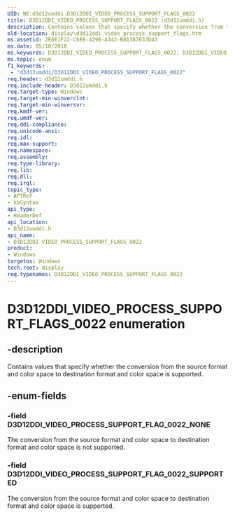 ```yaml
---
UID: NE:d3d12umddi.D3D12DDI_VIDEO_PROCESS_SUPPORT_FLAGS_0022
title: D3D12DDI_VIDEO_PROCESS_SUPPORT_FLAGS_0022 (d3d12umddi.h)
description: Contains values that specify whether the conversion from the source format and color space to destination format and color space is supported.
old-location: display\d3d12ddi_video_process_support_flags.htm
ms.assetid: 2E6E1F22-C6E8-4290-A342-B01387633D43
ms.date: 05/10/2018
ms.keywords: D3D12DDI_VIDEO_PROCESS_SUPPORT_FLAGS_0022, D3D12DDI_VIDEO_PROCESS_SUPPORT_FLAGS_0022 enumeration [Display Devices], D3D12DDI_VIDEO_PROCESS_SUPPORT_FLAG_0022_NONE, D3D12DDI_VIDEO_PROCESS_SUPPORT_FLAG_0022_SUPPORTED, d3d12umddi/D3D12DDI_VIDEO_PROCESS_SUPPORT_FLAGS_0022, d3d12umddi/D3D12DDI_VIDEO_PROCESS_SUPPORT_FLAG_0022_NONE, d3d12umddi/D3D12DDI_VIDEO_PROCESS_SUPPORT_FLAG_0022_SUPPORTED, display.d3d12ddi_video_process_support_flags
ms.topic: enum
f1_keywords:
 - "d3d12umddi/D3D12DDI_VIDEO_PROCESS_SUPPORT_FLAGS_0022"
req.header: d3d12umddi.h
req.include-header: D3d12umddi.h
req.target-type: Windows
req.target-min-winverclnt: 
req.target-min-winversvr: 
req.kmdf-ver: 
req.umdf-ver: 
req.ddi-compliance: 
req.unicode-ansi: 
req.idl: 
req.max-support: 
req.namespace: 
req.assembly: 
req.type-library: 
req.lib: 
req.dll: 
req.irql: 
topic_type:
- APIRef
- kbSyntax
api_type:
- HeaderDef
api_location:
- D3d12umddi.h
api_name:
- D3D12DDI_VIDEO_PROCESS_SUPPORT_FLAGS_0022
product:
- Windows
targetos: Windows
tech.root: display
req.typenames: D3D12DDI_VIDEO_PROCESS_SUPPORT_FLAGS_0022
---
```


# D3D12DDI_VIDEO_PROCESS_SUPPORT_FLAGS_0022 enumeration


## -description


Contains values that specify whether the conversion from the source format and color space to destination format and color space is supported.


## -enum-fields




### -field D3D12DDI_VIDEO_PROCESS_SUPPORT_FLAG_0022_NONE

The conversion from the source format and color space to destination format and color space is not supported.


### -field D3D12DDI_VIDEO_PROCESS_SUPPORT_FLAG_0022_SUPPORTED

The conversion from the source format and color space to destination format and color space is supported.

